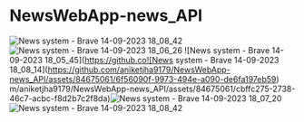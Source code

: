 # NewsWebApp-news_API
![News   system - Brave 14-09-2023 18_08_42](https://github.com/aniketjha9179/NewsWebApp-news_API/assets/84675061/eadfdfc0-b71f-4a9d-8a8d-ff4cfb86846b)
![News   system - Brave 14-09-2023 18_06_26](https://github.com/aniketjha9179/NewsWebApp-news_API/assets/84675061/e7d1b063-39af-424a-80d0-22ed27c67d15)
![News   system - Brave 14-09-2023 18_05_45](https://github.co![News   system - Brave 14-09-2023 18_08_14](https://github.com/aniketjha9179/NewsWebApp-news_API/assets/84675061/6f56090f-9973-494e-a090-de6fa197eb59)
m/aniketjha9179/NewsWebApp-news_API/assets/84675061/cbffc275-2738-46c7-acbc-f8d2b7c2f8da)![News   system - Brave 14-09-2023 18_07_20](https://github.com/aniketjha9179/NewsWebApp-news_API/assets/84675061/b98a22a7-a7c1-4a9b-b416-dd71d41312b7)
![News   system - Brave 14-09-2023 18_08_42](https://github.com/aniketjha9179/NewsWebApp-news_API/assets/84675061/f3ee60d7-2cd3-4bfc-aa6e-89e916f0b5af)

